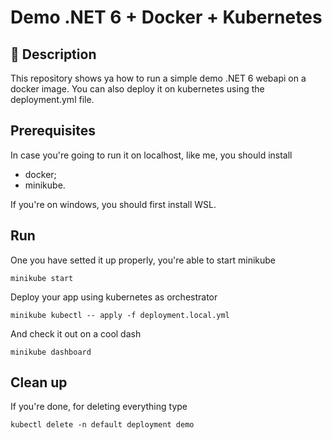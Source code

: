 # Demo .NET 6 + Docker + Kubernetes

## 📘 Description
This repository shows ya how to run a simple demo .NET 6 webapi on a docker image.
You can also deploy it on kubernetes using the deployment.yml file.

## Prerequisites
In case you're going to run it on localhost, like me, you should install 
- docker;
- minikube. 

If you're on windows, you should first install WSL.

## Run
One you have setted it up properly, you're able to start minikube
```
minikube start
```
Deploy your app using kubernetes as orchestrator
```
minikube kubectl -- apply -f deployment.local.yml
```
And check it out on a cool dash
```
minikube dashboard
```

## Clean up
If you're done, for deleting everything type
```
kubectl delete -n default deployment demo
```